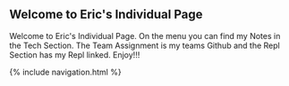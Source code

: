 ## Welcome to Eric's Individual Page

Welcome to Eric's Individual Page. On the menu you can find my Notes in the Tech Section. The Team Assignment is my teams Github and the Repl Section has my Repl linked. Enjoy!!!

{% include navigation.html %}

